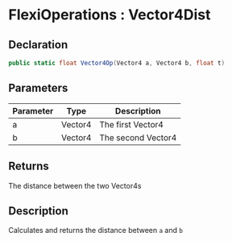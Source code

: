 # FlexiOperations : Vector4Dist
## Declaration
```cs
public static float Vector4Op(Vector4 a, Vector4 b, float t)
```

## Parameters
| Parameter | Type | Description |
| - | - | - |
| a | Vector4 | The first Vector4 |
| b | Vector4 | The second Vector4 |

## Returns
The distance between the two Vector4s

## Description
Calculates and returns the distance between `a` and `b`
